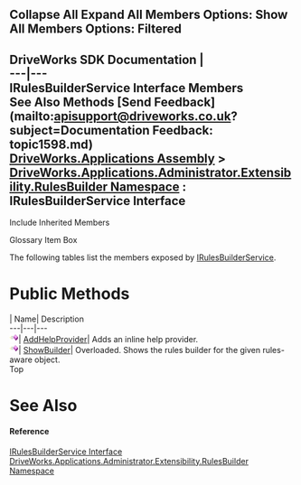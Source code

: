 Collapse All Expand All Members Options: Show All  Members Options: Filtered   
---  
DriveWorks SDK Documentation  |   
---|---  
IRulesBuilderService Interface Members   
See Also Methods [Send Feedback](mailto:apisupport@driveworks.co.uk?subject=Documentation Feedback: topic1598.md)  
[DriveWorks.Applications Assembly](topic13.md) > [DriveWorks.Applications.Administrator.Extensibility.RulesBuilder Namespace](topic1581.md) : IRulesBuilderService Interface  
---  
  
Include Inherited Members    


Glossary Item Box

The following tables list the members exposed by [IRulesBuilderService](topic1598.md).

# Public Methods

| Name| Description  
---|---|---  
![ Method](dotnetimages/Method.gif)| [AddHelpProvider](topic1603.md)| Adds an inline help provider.   
![ Method](dotnetimages/Method.gif)| [ShowBuilder](topic1604.md)| Overloaded. Shows the rules builder for the given rules-aware object.   
Top

# See Also

#### Reference

[IRulesBuilderService Interface](topic1598.md)   
[DriveWorks.Applications.Administrator.Extensibility.RulesBuilder Namespace](topic1581.md)


